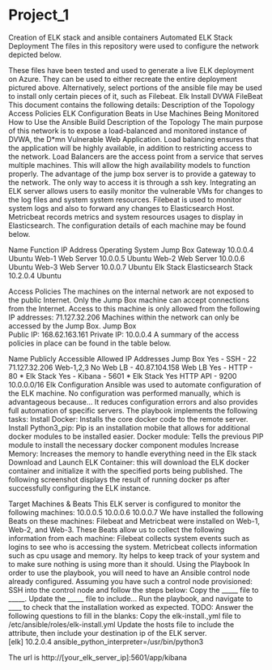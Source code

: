 # Project_1
Creation of ELK stack and ansible containers
Automated ELK Stack Deployment
The files in this repository were used to configure the network depicted below.


These files have been tested and used to generate a live ELK deployment on Azure. They can be used to either recreate the entire deployment pictured above. Alternatively, select portions of the ansible file may be used to install only certain pieces of it, such as Filebeat.
Elk Install
DVWA
FileBeat
This document contains the following details:
Description of the Topology
Access Policies
ELK Configuration
Beats in Use
Machines Being Monitored
How to Use the Ansible Build
Description of the Topology
The main purpose of this network is to expose a load-balanced and monitored instance of DVWA, the D*mn Vulnerable Web Application.
Load balancing ensures that the application will be highly available, in addition to restricting access to the network.
Load Balancers are the access point from a service that serves multiple machines. This will allow the high availability models to function properly. 
The advantage of the jump box server is to provide a gateway to the network. The only way to access it is through a ssh key. 
Integrating an ELK server allows users to easily monitor the vulnerable VMs for changes to the log files and system system resources.
Filebeat is used to monitor system logs and also to forward any changes to Elasticsearch Host. 
Metricbeat records metrics and system resources usages to display in Elasticsearch. 
The configuration details of each machine may be found below. 

Name
Function
IP Address
Operating System
Jump Box 
Gateway
10.0.0.4
Ubuntu
Web-1
Web Server
10.0.0.5
Ubuntu
Web-2
Web Server
10.0.0.6
Ubuntu
Web-3 
Web Server
10.0.0.7
Ubuntu
Elk Stack 
Elasticsearch Stack
10.2.0.4
Ubuntu

Access Policies
The machines on the internal network are not exposed to the public Internet.
Only the Jump Box machine can accept connections from the Internet. Access to this machine is only allowed from the following IP addresses:
71.127.32.206
Machines within the network can only be accessed by the Jump Box.
Jump Box	
Public IP: 168.62.163.161
Private IP: 10.0.0.4
A summary of the access policies in place can be found in the table below.

Name
Publicly Accessible
Allowed IP Addresses
Jump Box
Yes - SSH - 22
71.127.32.206
Web-1,2,3
No
Web LB - 40.87.104.158
Web LB
Yes - HTTP - 80
*
Elk Stack
Yes - Kibana - 5601
*
Elk Stack
Yes HTTP API - 9200
10.0.0.0/16
Elk Configuration
Ansible was used to automate configuration of the ELK machine. No configuration was performed manually, which is advantageous because...
It reduces configuration errors and also provides full automation of specific servers. 
The playbook implements the following tasks:
Install Docker: Installs the core docker code to the remote server.
Install Python3_pip: Pip is an installation mobile that allows for additional docker modules to be installed easier.
Docker module: Tells the previous PIP module to install the necessary docker component modules
Increase Memory: Increases the memory to handle everything need in the Elk stack
Download and Launch ELK Container: this will download the ELK docker container and initialize it with the specified ports being published. 
The following screenshot displays the result of running docker ps after successfully configuring the ELK instance.


Target Machines & Beats
This ELK server is configured to monitor the following machines:
10.0.0.5
10.0.0.6
10.0.0.7
We have installed the following Beats on these machines:
Filebeat and Metricbeat were installed on Web-1, Web-2, and Web-3. 
These Beats allow us to collect the following information from each machine:
Filebeat collects system events such as logins to see who is accessing the system.
Metricbeat collects information such as cpu usage and memory. Ity helps to keep track of your system and to make sure nothing is using more than it should. 
Using the Playbook
In order to use the playbook, you will need to have an Ansible control node already configured. Assuming you have such a control node provisioned:
SSH into the control node and follow the steps below:
Copy the _____ file to _____.
Update the _____ file to include...
Run the playbook, and navigate to ____ to check that the installation worked as expected.
TODO: Answer the following questions to fill in the blanks:
Copy the elk-install.,yml file to /etc/ansible/roles/elk-install.yml
Update the hosts file to include the attribute, then include your destination ip of the ELK server.    
[elk]
10.2.0.4 ansible_python_interpreter=/usr/bin/python3

The url is http://[your_elk_server_ip]:5601/app/kibana
